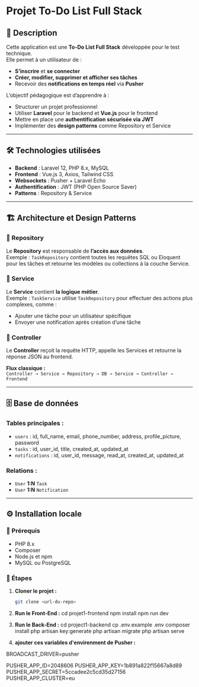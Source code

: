 # Projet To-Do List Full Stack

## 📌 Description

Cette application est une **To-Do List Full Stack** développée pour le test technique.  
Elle permet à un utilisateur de :  

- **S’inscrire** et **se connecter**  
- **Créer, modifier, supprimer et afficher ses tâches**  
- Recevoir des **notifications en temps réel** via **Pusher**  

L’objectif pédagogique est d’apprendre à :  

- Structurer un projet professionnel  
- Utiliser **Laravel** pour le backend et **Vue.js** pour le frontend  
- Mettre en place une **authentification sécurisée via JWT**  
- Implémenter des **design patterns** comme Repository et Service  

---

## 🛠️ Technologies utilisées

- **Backend** : Laravel 12, PHP 8.x, MySQL 
- **Frontend** : Vue.js 3, Axios, Tailwind CSS  
- **Websockets** : Pusher + Laravel Echo  
- **Authentification** : JWT (PHP Open Source Saver)  
- **Patterns** : Repository & Service  

---

## 🏗️ Architecture et Design Patterns

### 🔹 Repository
Le **Repository** est responsable de **l’accès aux données**.  
Exemple : `TaskRepository` contient toutes les requêtes SQL ou Eloquent pour les tâches et retourne les modèles ou collections à la couche Service.

### 🔹 Service
Le **Service** contient **la logique métier**.  
Exemple : `TaskService` utilise `TaskRepository` pour effectuer des actions plus complexes, comme :  
- Ajouter une tâche pour un utilisateur spécifique  
- Envoyer une notification après création d’une tâche  

### 🔹 Controller
Le **Controller** reçoit la requête HTTP, appelle les Services et retourne la réponse JSON au frontend.

**Flux classique :**  
`Controller → Service → Repository → DB → Service → Controller → Frontend`

---

## 🗄️ Base de données

### Tables principales :
- `users` : id, full_name, email, phone_number, address, profile_picture, password  
- `tasks` : id, user_id, title, created_at, updated_at  
- `notifications` : id, user_id, message, read_at, created_at, updated_at  

### Relations :  
- `User` **1:N** `Task`  
- `User` **1:N** `Notification`  

---

## ⚙️ Installation locale

### 🔧 Prérequis
- PHP 8.x  
- Composer  
- Node.js et npm  
- MySQL ou PostgreSQL  

### 🚀 Étapes

1. **Cloner le projet :**
   ```bash
   git clone <url-du-repo>

1. **Run le Front-End :**
cd projet1-frontend
npm install
npm run dev

1. **Run le Back-End :**
cd project1-backend
cp .env.example .env
composer install
php artisan key:generate
php artisan migrate
php artisan serve

1. **ajouter ces variables d'envirenment de Pusher :**

BROADCAST_DRIVER=pusher

PUSHER_APP_ID=2048606
PUSHER_APP_KEY=1b891a822f15667a8d89
PUSHER_APP_SECRET=5ccadee2c5cd35d27156
PUSHER_APP_CLUSTER=eu

